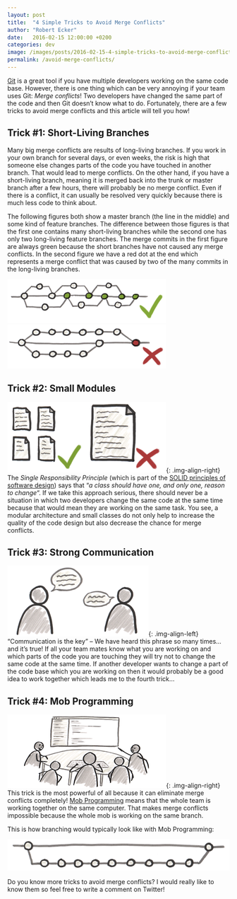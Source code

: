 ```yaml
---
layout: post
title:  "4 Simple Tricks to Avoid Merge Conflicts"
author: "Robert Ecker"
date:   2016-02-15 12:00:00 +0200
categories: dev
image: /images/posts/2016-02-15-4-simple-tricks-to-avoid-merge-conflicts/title-image.jpg
permalink: /avoid-merge-conflicts/
---
```


[Git](https://git-scm.com/) is a great tool if you have multiple developers working on the same code base. However, there is one thing which can be very annoying if your team uses Git: *Merge conflicts*! Two developers have changed the same part of the code and then Git doesn’t know what to do. Fortunately, there are a few tricks to avoid merge conflicts and this article will tell you how!

## Trick #1: Short-Living Branches

Many big merge conflicts are results of long-living branches. If you work in your own branch for several days, or even weeks, the risk is high that someone else changes parts of the code you have touched in another branch. That would lead to merge conflicts. On the other hand, if you have a short-living branch, meaning it is merged back into the trunk or master branch after a few hours, there will probably be no merge conflict. Even if there is a conflict, it can usually be resolved very quickly because there is much less code to think about.

The following figures both show a master branch (the line in the middle) and some kind of feature branches. The difference between those figures is that the first one contains many short-living branches while the second one has only two long-living feature branches. The merge commits in the first figure are always green because the short branches have not caused any merge conflicts. In the second figure we have a red dot at the end which represents a merge conflict that was caused by two of the many commits in the long-living branches.

![short-living branches](../images/posts/2016-02-15-4-simple-tricks-to-avoid-merge-conflicts/short-living-branches.png)
![long-living branches](../images/posts/2016-02-15-4-simple-tricks-to-avoid-merge-conflicts/long-living-branches.png)

## Trick #2: Small Modules

![documents](../images/posts/2016-02-15-4-simple-tricks-to-avoid-merge-conflicts/documents.png){: .img-align-right}
The *Single Responsibility Principle* (which is part of the [SOLID principles of software design](https://team-coder.com/solid-principles/)) says that “*a class should have one, and only one, reason to change*“. If we take this approach serious, there should never be a situation in which two developers change the same code at the same time because that would mean they are working on the same task. You see, a modular architecture and small classes do not only help to increase the quality of the code design but also decrease the chance for merge conflicts.

## Trick #3: Strong Communication

![communication](../images/posts/2016-02-15-4-simple-tricks-to-avoid-merge-conflicts/communication.png){: .img-align-left}
“Communication is the key” – We have heard this phrase so many times… and it’s true! If all your team mates know what you are working on and which parts of the code you are touching they will try not to change the same code at the same time. If another developer wants to change a part of the code base which you are working on then it would probably be a good idea to work together which leads me to the fourth trick…

## Trick #4: Mob Programming

![mob programming](../images/posts/2016-02-15-4-simple-tricks-to-avoid-merge-conflicts/mob-programming.png){: .img-align-right}
This trick is the most powerful of all because it can eliminate merge conflicts completely! [Mob Programming](https://team-coder.com/mob-programming/) means that the whole team is working together on the same computer. That makes merge conflicts impossible because the whole mob is working on the same branch.

This is how branching would typically look like with Mob Programming:

![mob programming branch](../images/posts/2016-02-15-4-simple-tricks-to-avoid-merge-conflicts/mob-programming-branch.png)

Do you know more tricks to avoid merge conflicts? I would really like to know them so feel free to write a comment on Twitter!
